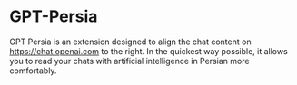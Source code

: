 # GPT-Persia
 GPT Persia is an extension designed to align the chat content on https://chat.openai.com to the right. In the quickest way possible, it allows you to read your chats with artificial intelligence in Persian more comfortably.
